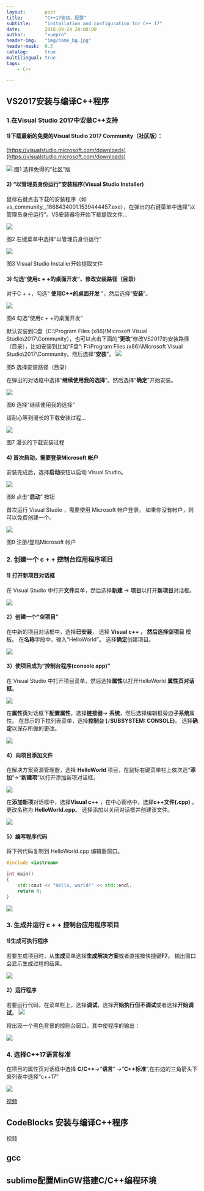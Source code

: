 ```yaml
---
layout:       post
title:        "C++17安装、配置"
subtitle:     "installation and configuration for C++ 17"
date:         2018-09-24 20:00:00
author:       "xuepro"
header-img:   "img/home_bg.jpg"
header-mask:  0.3
catalog:      true
multilingual: true
tags:
    - C++
    
---    
```


## VS2017安装与编译C++程序

### 1.在Visual Studio 2017中安装C++支持

#### 1)下载最新的免费的Visual Studio 2017 Community（社区版）： 

 [https://visualstudio.microsoft.com/downloads](https://visualstudio.microsoft.com/downloads)  
 
 ![](https://p.hwdong.com/book_imgs/vs/1-download.png)
  图1 选择免得的“社区”版
 
#### 2) “以管理员身份运行”安装程序(Visual Studio Installer)

   鼠标右键点击下载的安装程序（如vs_community__1668434001.1539444457.exe），在弹出的右键菜单中选择“以管理员身份运行”。VS安装器将开始下载提取文件…

![](https://p.hwdong.com/book_imgs/vs/2-run_installerd.png)

  图2 右键菜单中选择“以管理员身份运行”
  
   ![](https://p.hwdong.com/book_imgs/vs/3-extract_files.png)
   
  图3 Visual Studio Installer开始提取文件
  
#### 3) 勾选“使用c + +的桌面开发”、修改安装路径（目录）

对于C + +，勾选“ **使用C++的桌面开发** ”，然后选择“**安装**”。

 ![](https://p.hwdong.com/book_imgs/vs/4-select_c++.png)
 
  图4 勾选“使用c + +的桌面开发”
  
    
默认安装到C盘（C:\Program Files (x86)\Microsoft Visual Studio\2017\Community），也可以点击下面的“**更改**”修改VS2017的安装路径（目录），比如安装到比如“F盘”:  F:\Program Files (x86)\Microsoft Visual Studio\2017\Community。然后选择“**安装**”。 
 ![](https://p.hwdong.com/book_imgs/vs/5-select_c++2.png)
 
  图5 选择安装路径（目录）

在弹出的对话框中选择“**继续使用我的选择**”。然后选择“**确定**”开始安装。


 ![](https://p.hwdong.com/book_imgs/vs/6-continue.png)
 
  图6 选择“继续使用我的选择”
  
请耐心等到漫长的下载安装过程...

   ![](https://p.hwdong.com/book_imgs/vs/6-downloading.png)
   
  图7 漫长的下载安装过程
  
  
#### 4) 首次启动，需要登录Microsoft 帐户

安装完成后，选择**启动**按钮以启动 Visual Studio。

![](https://p.hwdong.com/book_imgs/vs/8-start.png)

图8 点击“**启动**” 按钮

首次运行 Visual Studio ，需要使用 Microsoft 帐户登录。 如果你没有帐户，则可以免费创建一个。

![](https://p.hwdong.com/book_imgs/vs/9-reg_login.png)

图9 注册/登陆Microsoft 帐户 


   
   
### 2. 创建一个 c + + 控制台应用程序项目

#### 1) 打开新项目对话框

在 Visual Studio 中打开**文件**菜单，然后选择**新建** -> **项目**以打开**新项目**对话框。 


![](https://p.hwdong.com/book_imgs/vs/10-new_proj.png)

#### 2）创建一个“空项目”
在中新的项目对话框中，选择**已安装**， 选择 **Visual c++ **， 然后选择**空项目** 模板。 在**名称**字段中，输入“HelloWorld”。 选择**确定**创建项目。

![](https://p.hwdong.com/book_imgs/vs/10-new_proj2.png)

#### 3）使项目成为“控制台程序(console app)”
在 Visual Studio 中打开项目菜单，然后选择**属性**以打开HelloWorld **属性页对话框**。

![](https://p.hwdong.com/book_imgs/vs/10-new_proj3.png)

在**属性页**对话框下**配置属性**，选择**链接器**-> **系统**，然后选择编辑框旁边**子系统**属性。 在显示的下拉列表菜单，选择**控制台 (```/```SUBSYSTEM: CONSOLE)**。 选择**确定**以保存所做的更改。

![](https://p.hwdong.com/book_imgs/vs/10-new_proj4.png)

#### 4）向项目添加文件

在解决方案资源管理器，选择 **HelloWorld** 项目，在鼠标右键菜单栏上依次选“**添加**”->“**新建项**”以打开添加新项对话框。

![](https://p.hwdong.com/book_imgs/vs/10-new_proj5.png)

在**添加新项**对话框中，选择**Visual c++** ，在中心窗格中，选择**c++文件(.cpp)** 。 更改名称为 **HelloWorld.cpp**。 选择添加以关闭对话框并创建该文件。

![](https://p.hwdong.com/book_imgs/vs/10-new_proj6.png)

#### 5）编写程序代码

将下列代码复制到 HelloWorld.cpp 编辑器窗口。

```cpp
#include <iostream>

int main()
{
    std::cout << "Hello, world!" << std::endl;
    return 0;
}
```

 ![](https://p.hwdong.com/book_imgs/vs/10-new_proj7.png)


### 3. 生成并运行 c + + 控制台应用程序项目
   
#### 1)生成可执行程序
若要生成项目时，从**生成**菜单选择**生成解决方案**或者直接按快捷键**F7**。 输出窗口会显示生成过程的结果。
 
 ![](https://p.hwdong.com/book_imgs/vs/10-new_proj8.png)
 
#### 2）运行程序

若要运行代码，在菜单栏上，选择**调试**，选择**开始执行但不调试**或者选择**开始调试**。
 ![](https://p.hwdong.com/book_imgs/vs/10-new_proj9.png)
 
将出现一个黑色背景的控制台窗口，其中使程序的输出：

 ![](https://p.hwdong.com/book_imgs/vs/10-new_proj10.png)
 
### 4. 选择C++17语言标准
 
 在项目的属性页对话框中选择 **C/C++**->“**语言**” ->“**C++标准**”,在右边的三角箭头下来列表中选择“c++17”

 ![](https://p.hwdong.com/book_imgs/vs/10-new_proj11.png)
 
 
[视频](https://www.weibo.com/tv/v/Fx3MOsqJM?fid=1034:818cb1349ce05a84bfbd5e6422e1f2ea) 
   
## CodeBlocks 安装与编译C++程序

 [视频](https://www.weibo.com/tv/v/Fp8Pn6hQp?fid=1034:beb66bf53fa5e71e7b41ef375b8d1542) 

## gcc

## sublime配置MinGW搭建C/C++编程环境


